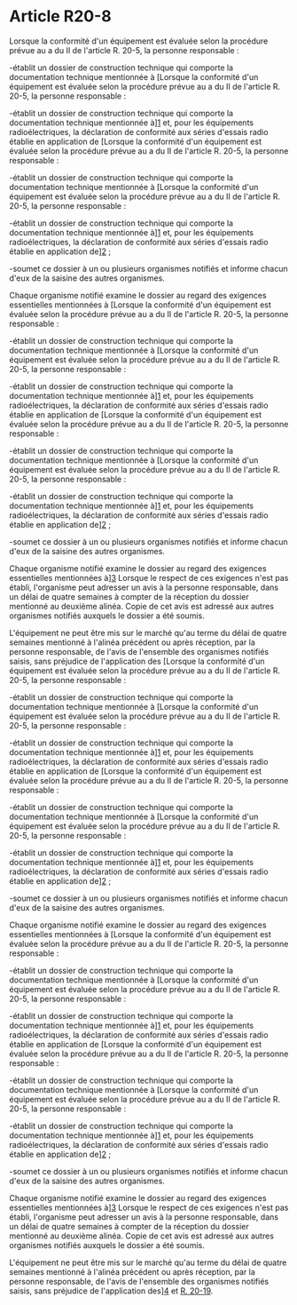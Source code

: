 # Article R20-8

Lorsque la conformité d'un équipement est évaluée selon la procédure prévue au a du II de l'article R. 20-5, la personne responsable :

-établit un dossier de construction technique qui comporte la documentation technique mentionnée à [Lorsque la conformité d'un équipement est évaluée selon la procédure prévue au a du II de l'article R. 20-5, la personne responsable :

-établit un dossier de construction technique qui comporte la documentation technique mentionnée à][1] et, pour les équipements radioélectriques, la déclaration de conformité aux séries d'essais radio établie en application de [Lorsque la conformité d'un équipement est évaluée selon la procédure prévue au a du II de l'article R. 20-5, la personne responsable :

-établit un dossier de construction technique qui comporte la documentation technique mentionnée à [Lorsque la conformité d'un équipement est évaluée selon la procédure prévue au a du II de l'article R. 20-5, la personne responsable :

-établit un dossier de construction technique qui comporte la documentation technique mentionnée à][1] et, pour les équipements radioélectriques, la déclaration de conformité aux séries d'essais radio établie en application de][2] ;

-soumet ce dossier à un ou plusieurs organismes notifiés et informe chacun d'eux de la saisine des autres organismes. 

Chaque organisme notifié examine le dossier au regard des exigences essentielles mentionnées à [Lorsque la conformité d'un équipement est évaluée selon la procédure prévue au a du II de l'article R. 20-5, la personne responsable :

-établit un dossier de construction technique qui comporte la documentation technique mentionnée à [Lorsque la conformité d'un équipement est évaluée selon la procédure prévue au a du II de l'article R. 20-5, la personne responsable :

-établit un dossier de construction technique qui comporte la documentation technique mentionnée à][1] et, pour les équipements radioélectriques, la déclaration de conformité aux séries d'essais radio établie en application de [Lorsque la conformité d'un équipement est évaluée selon la procédure prévue au a du II de l'article R. 20-5, la personne responsable :

-établit un dossier de construction technique qui comporte la documentation technique mentionnée à [Lorsque la conformité d'un équipement est évaluée selon la procédure prévue au a du II de l'article R. 20-5, la personne responsable :

-établit un dossier de construction technique qui comporte la documentation technique mentionnée à][1] et, pour les équipements radioélectriques, la déclaration de conformité aux séries d'essais radio établie en application de][2] ;

-soumet ce dossier à un ou plusieurs organismes notifiés et informe chacun d'eux de la saisine des autres organismes. 

Chaque organisme notifié examine le dossier au regard des exigences essentielles mentionnées à][3] Lorsque le respect de ces exigences n'est pas établi, l'organisme peut adresser un avis à la personne responsable, dans un délai de quatre semaines à compter de la réception du dossier mentionné au deuxième alinéa. Copie de cet avis est adressé aux autres organismes notifiés auxquels le dossier a été soumis. 

L'équipement ne peut être mis sur le marché qu'au terme du délai de quatre semaines mentionné à l'alinéa précédent ou après réception, par la personne responsable, de l'avis de l'ensemble des organismes notifiés saisis, sans préjudice de l'application des [Lorsque la conformité d'un équipement est évaluée selon la procédure prévue au a du II de l'article R. 20-5, la personne responsable :

-établit un dossier de construction technique qui comporte la documentation technique mentionnée à [Lorsque la conformité d'un équipement est évaluée selon la procédure prévue au a du II de l'article R. 20-5, la personne responsable :

-établit un dossier de construction technique qui comporte la documentation technique mentionnée à][1] et, pour les équipements radioélectriques, la déclaration de conformité aux séries d'essais radio établie en application de [Lorsque la conformité d'un équipement est évaluée selon la procédure prévue au a du II de l'article R. 20-5, la personne responsable :

-établit un dossier de construction technique qui comporte la documentation technique mentionnée à [Lorsque la conformité d'un équipement est évaluée selon la procédure prévue au a du II de l'article R. 20-5, la personne responsable :

-établit un dossier de construction technique qui comporte la documentation technique mentionnée à][1] et, pour les équipements radioélectriques, la déclaration de conformité aux séries d'essais radio établie en application de][2] ;

-soumet ce dossier à un ou plusieurs organismes notifiés et informe chacun d'eux de la saisine des autres organismes. 

Chaque organisme notifié examine le dossier au regard des exigences essentielles mentionnées à [Lorsque la conformité d'un équipement est évaluée selon la procédure prévue au a du II de l'article R. 20-5, la personne responsable :

-établit un dossier de construction technique qui comporte la documentation technique mentionnée à [Lorsque la conformité d'un équipement est évaluée selon la procédure prévue au a du II de l'article R. 20-5, la personne responsable :

-établit un dossier de construction technique qui comporte la documentation technique mentionnée à][1] et, pour les équipements radioélectriques, la déclaration de conformité aux séries d'essais radio établie en application de [Lorsque la conformité d'un équipement est évaluée selon la procédure prévue au a du II de l'article R. 20-5, la personne responsable :

-établit un dossier de construction technique qui comporte la documentation technique mentionnée à [Lorsque la conformité d'un équipement est évaluée selon la procédure prévue au a du II de l'article R. 20-5, la personne responsable :

-établit un dossier de construction technique qui comporte la documentation technique mentionnée à][1] et, pour les équipements radioélectriques, la déclaration de conformité aux séries d'essais radio établie en application de][2] ;

-soumet ce dossier à un ou plusieurs organismes notifiés et informe chacun d'eux de la saisine des autres organismes. 

Chaque organisme notifié examine le dossier au regard des exigences essentielles mentionnées à][3] Lorsque le respect de ces exigences n'est pas établi, l'organisme peut adresser un avis à la personne responsable, dans un délai de quatre semaines à compter de la réception du dossier mentionné au deuxième alinéa. Copie de cet avis est adressé aux autres organismes notifiés auxquels le dossier a été soumis. 

L'équipement ne peut être mis sur le marché qu'au terme du délai de quatre semaines mentionné à l'alinéa précédent ou après réception, par la personne responsable, de l'avis de l'ensemble des organismes notifiés saisis, sans préjudice de l'application des][4] et [R. 20-19][5].

 [1]: /affichCodeArticle.do?cidTexte=LEGITEXT000006070987&idArticle=LEGIARTI000006466694&dateTexte=&categorieLien=cid
 [2]: /affichCodeArticle.do?cidTexte=LEGITEXT000006070987&idArticle=LEGIARTI000006466700&dateTexte=&categorieLien=cid
 [3]: /affichCodeArticle.do?cidTexte=LEGITEXT000006070987&idArticle=LEGIARTI000006466659&dateTexte=&categorieLien=cid
 [4]: /affichCodeArticle.do?cidTexte=LEGITEXT000006070987&idArticle=LEGIARTI000006466719&dateTexte=&categorieLien=cid
 [5]: /affichCodeArticle.do?cidTexte=LEGITEXT000006070987&idArticle=LEGIARTI000006466776&dateTexte=&categorieLien=cid